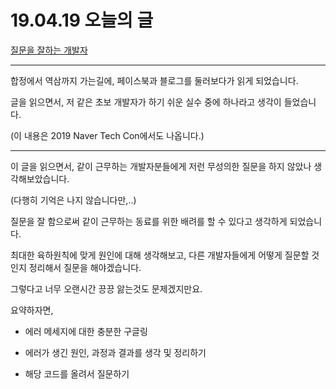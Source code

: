 # 19.04.19 오늘의 글


[질문을 잘하는 개발자](https://jbee.io/essay/good_questionor/)

--- 

합정에서 역삼까지 가는길에, 페이스북과 블로그를 둘러보다가 읽게 되었습니다.

글을 읽으면서, 저 같은 초보 개발자가 하기 쉬운 실수 중에 하나라고 생각이 들었습니다.

(이 내용은 2019 Naver Tech Con에서도 나옵니다.)

---

이 글을 읽으면서, 같이 근무하는 개발자분들에게 저런 무성의한 질문을 하지 않았나 생각해보았습니다.

(다행히 기억은 나지 않습니다만,..)


질문을 잘 함으로써 같이 근무하는 동료를 위한 배려를 할 수 있다고 생각하게 되었습니다. 

최대한 육하원칙에 맞게 원인에 대해 생각해보고, 다른 개발자들에게 어떻게 질문할 것인지 정리해서 질문을 해야겠습니다. 

그렇다고 너무 오랜시간 끙끙 앓는것도 문제겠지만요.


요약하자면, 

-  에러 메세지에 대한 충분한 구글링

-  에러가 생긴 원인, 과정과 결과를 생각 및 정리하기

-  해당 코드를 올려서 질문하기
